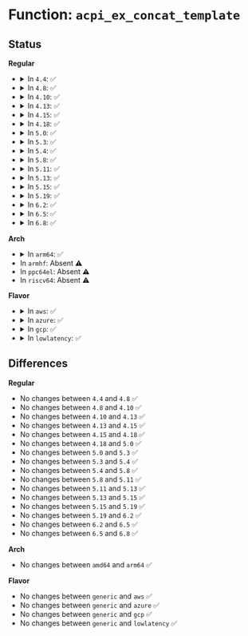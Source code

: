 # Function: <code>acpi_ex_concat_template</code>

## Status
<b>Regular</b>
<ul>
<li>
<details>
<summary>In <code>4.4</code>: ✅</summary>

```c
acpi_status acpi_ex_concat_template(union acpi_operand_object *operand0, union acpi_operand_object *operand1, union acpi_operand_object **actual_return_desc, struct acpi_walk_state *walk_state);
```

**Collision:** Unique Global

**Inline:** No

**Transformation:** False

**Instances:**

```
In drivers/acpi/acpica/exmisc.c (ffffffff81498171)
Location: drivers/acpi/acpica/exmisc.c:157
Inline: False
Direct callers:
  - drivers/acpi/acpica/exoparg2.c:acpi_ex_opcode_2A_1T_1R
```
**Symbols:**

```
ffffffff81498171-ffffffff8149823f: acpi_ex_concat_template (STB_GLOBAL)
```
</details>
</li>
<li>
<details>
<summary>In <code>4.8</code>: ✅</summary>

```c
acpi_status acpi_ex_concat_template(union acpi_operand_object *operand0, union acpi_operand_object *operand1, union acpi_operand_object **actual_return_desc, struct acpi_walk_state *walk_state);
```

**Collision:** Unique Global

**Inline:** No

**Transformation:** False

**Instances:**

```
In drivers/acpi/acpica/exconcat.c (ffffffff814e2dd9)
Location: drivers/acpi/acpica/exconcat.c:372
Inline: False
Direct callers:
  - drivers/acpi/acpica/exoparg2.c:acpi_ex_opcode_2A_1T_1R
```
**Symbols:**

```
ffffffff814e2dd9-ffffffff814e2eaf: acpi_ex_concat_template (STB_GLOBAL)
```
</details>
</li>
<li>
<details>
<summary>In <code>4.10</code>: ✅</summary>

```c
acpi_status acpi_ex_concat_template(union acpi_operand_object *operand0, union acpi_operand_object *operand1, union acpi_operand_object **actual_return_desc, struct acpi_walk_state *walk_state);
```

**Collision:** Unique Global

**Inline:** No

**Transformation:** False

**Instances:**

```
In drivers/acpi/acpica/exconcat.c (ffffffff81505792)
Location: drivers/acpi/acpica/exconcat.c:372
Inline: False
Direct callers:
  - drivers/acpi/acpica/exoparg2.c:acpi_ex_opcode_2A_1T_1R
```
**Symbols:**

```
ffffffff81505792-ffffffff81505868: acpi_ex_concat_template (STB_GLOBAL)
```
</details>
</li>
<li>
<details>
<summary>In <code>4.13</code>: ✅</summary>

```c
acpi_status acpi_ex_concat_template(union acpi_operand_object *operand0, union acpi_operand_object *operand1, union acpi_operand_object **actual_return_desc, struct acpi_walk_state *walk_state);
```

**Collision:** Unique Global

**Inline:** No

**Transformation:** False

**Instances:**

```
In drivers/acpi/acpica/exconcat.c (ffffffff81515d9d)
Location: drivers/acpi/acpica/exconcat.c:372
Inline: False
Direct callers:
  - drivers/acpi/acpica/exoparg2.c:acpi_ex_opcode_2A_1T_1R
```
**Symbols:**

```
ffffffff81515d9d-ffffffff81515e73: acpi_ex_concat_template (STB_GLOBAL)
```
</details>
</li>
<li>
<details>
<summary>In <code>4.15</code>: ✅</summary>

```c
acpi_status acpi_ex_concat_template(union acpi_operand_object *operand0, union acpi_operand_object *operand1, union acpi_operand_object **actual_return_desc, struct acpi_walk_state *walk_state);
```

**Collision:** Unique Global

**Inline:** No

**Transformation:** False

**Instances:**

```
In drivers/acpi/acpica/exconcat.c (ffffffff8156098c)
Location: drivers/acpi/acpica/exconcat.c:372
Inline: False
Direct callers:
  - drivers/acpi/acpica/exoparg2.c:acpi_ex_opcode_2A_1T_1R
```
**Symbols:**

```
ffffffff8156098c-ffffffff81560b0b: acpi_ex_concat_template (STB_GLOBAL)
```
</details>
</li>
<li>
<details>
<summary>In <code>4.18</code>: ✅</summary>

```c
acpi_status acpi_ex_concat_template(union acpi_operand_object *operand0, union acpi_operand_object *operand1, union acpi_operand_object **actual_return_desc, struct acpi_walk_state *walk_state);
```

**Collision:** Unique Global

**Inline:** No

**Transformation:** False

**Instances:**

```
In drivers/acpi/acpica/exconcat.c (ffffffff81597640)
Location: drivers/acpi/acpica/exconcat.c:338
Inline: False
Direct callers:
  - drivers/acpi/acpica/exoparg2.c:acpi_ex_opcode_2A_1T_1R
```
**Symbols:**

```
ffffffff81597640-ffffffff815977bf: acpi_ex_concat_template (STB_GLOBAL)
```
</details>
</li>
<li>
<details>
<summary>In <code>5.0</code>: ✅</summary>

```c
acpi_status acpi_ex_concat_template(union acpi_operand_object *operand0, union acpi_operand_object *operand1, union acpi_operand_object **actual_return_desc, struct acpi_walk_state *walk_state);
```

**Collision:** Unique Global

**Inline:** No

**Transformation:** False

**Instances:**

```
In drivers/acpi/acpica/exconcat.c (ffffffff815afd44)
Location: drivers/acpi/acpica/exconcat.c:338
Inline: False
Direct callers:
  - drivers/acpi/acpica/exoparg2.c:acpi_ex_opcode_2A_1T_1R
```
**Symbols:**

```
ffffffff815afd44-ffffffff815afec3: acpi_ex_concat_template (STB_GLOBAL)
```
</details>
</li>
<li>
<details>
<summary>In <code>5.3</code>: ✅</summary>

```c
acpi_status acpi_ex_concat_template(union acpi_operand_object *operand0, union acpi_operand_object *operand1, union acpi_operand_object **actual_return_desc, struct acpi_walk_state *walk_state);
```

**Collision:** Unique Global

**Inline:** No

**Transformation:** False

**Instances:**

```
In drivers/acpi/acpica/exconcat.c (ffffffff815e15cd)
Location: drivers/acpi/acpica/exconcat.c:338
Inline: False
Direct callers:
  - drivers/acpi/acpica/exoparg2.c:acpi_ex_opcode_2A_1T_1R
```
**Symbols:**

```
ffffffff815e15cd-ffffffff815e174a: acpi_ex_concat_template (STB_GLOBAL)
```
</details>
</li>
<li>
<details>
<summary>In <code>5.4</code>: ✅</summary>

```c
acpi_status acpi_ex_concat_template(union acpi_operand_object *operand0, union acpi_operand_object *operand1, union acpi_operand_object **actual_return_desc, struct acpi_walk_state *walk_state);
```

**Collision:** Unique Global

**Inline:** No

**Transformation:** False

**Instances:**

```
In drivers/acpi/acpica/exconcat.c (ffffffff81602962)
Location: drivers/acpi/acpica/exconcat.c:338
Inline: False
Direct callers:
  - drivers/acpi/acpica/exoparg2.c:acpi_ex_opcode_2A_1T_1R
```
**Symbols:**

```
ffffffff81602962-ffffffff81602adf: acpi_ex_concat_template (STB_GLOBAL)
```
</details>
</li>
<li>
<details>
<summary>In <code>5.8</code>: ✅</summary>

```c
acpi_status acpi_ex_concat_template(union acpi_operand_object *operand0, union acpi_operand_object *operand1, union acpi_operand_object **actual_return_desc, struct acpi_walk_state *walk_state);
```

**Collision:** Unique Global

**Inline:** No

**Transformation:** False

**Instances:**

```
In drivers/acpi/acpica/exconcat.c (ffffffff816aebf1)
Location: drivers/acpi/acpica/exconcat.c:338
Inline: False
Direct callers:
  - drivers/acpi/acpica/exoparg2.c:acpi_ex_opcode_2A_1T_1R
```
**Symbols:**

```
ffffffff816aebf1-ffffffff816aed74: acpi_ex_concat_template (STB_GLOBAL)
```
</details>
</li>
<li>
<details>
<summary>In <code>5.11</code>: ✅</summary>

```c
acpi_status acpi_ex_concat_template(union acpi_operand_object *operand0, union acpi_operand_object *operand1, union acpi_operand_object **actual_return_desc, struct acpi_walk_state *walk_state);
```

**Collision:** Unique Global

**Inline:** No

**Transformation:** False

**Instances:**

```
In drivers/acpi/acpica/exconcat.c (ffffffff816cc53e)
Location: drivers/acpi/acpica/exconcat.c:338
Inline: False
Direct callers:
  - drivers/acpi/acpica/exoparg2.c:acpi_ex_opcode_2A_1T_1R
```
**Symbols:**

```
ffffffff816cc53e-ffffffff816cc6c1: acpi_ex_concat_template (STB_GLOBAL)
```
</details>
</li>
<li>
<details>
<summary>In <code>5.13</code>: ✅</summary>

```c
acpi_status acpi_ex_concat_template(union acpi_operand_object *operand0, union acpi_operand_object *operand1, union acpi_operand_object **actual_return_desc, struct acpi_walk_state *walk_state);
```

**Collision:** Unique Global

**Inline:** No

**Transformation:** False

**Instances:**

```
In drivers/acpi/acpica/exconcat.c (ffffffff816ae50a)
Location: drivers/acpi/acpica/exconcat.c:338
Inline: False
Direct callers:
  - drivers/acpi/acpica/exoparg2.c:acpi_ex_opcode_2A_1T_1R
```
**Symbols:**

```
ffffffff816ae50a-ffffffff816ae68d: acpi_ex_concat_template (STB_GLOBAL)
```
</details>
</li>
<li>
<details>
<summary>In <code>5.15</code>: ✅</summary>

```c
acpi_status acpi_ex_concat_template(union acpi_operand_object *operand0, union acpi_operand_object *operand1, union acpi_operand_object **actual_return_desc, struct acpi_walk_state *walk_state);
```

**Collision:** Unique Global

**Inline:** No

**Transformation:** False

**Instances:**

```
In drivers/acpi/acpica/exconcat.c (ffffffff817252c9)
Location: drivers/acpi/acpica/exconcat.c:338
Inline: False
Direct callers:
  - drivers/acpi/acpica/exoparg2.c:acpi_ex_opcode_2A_1T_1R
```
**Symbols:**

```
ffffffff817252c9-ffffffff8172544c: acpi_ex_concat_template (STB_GLOBAL)
```
</details>
</li>
<li>
<details>
<summary>In <code>5.19</code>: ✅</summary>

```c
acpi_status acpi_ex_concat_template(union acpi_operand_object *operand0, union acpi_operand_object *operand1, union acpi_operand_object **actual_return_desc, struct acpi_walk_state *walk_state);
```

**Collision:** Unique Global

**Inline:** No

**Transformation:** False

**Instances:**

```
In drivers/acpi/acpica/exconcat.c (ffffffff8185598a)
Location: drivers/acpi/acpica/exconcat.c:338
Inline: False
Direct callers:
  - drivers/acpi/acpica/exoparg2.c:acpi_ex_opcode_2A_1T_1R
```
**Symbols:**

```
ffffffff8185598a-ffffffff81855b21: acpi_ex_concat_template (STB_GLOBAL)
```
</details>
</li>
<li>
<details>
<summary>In <code>6.2</code>: ✅</summary>

```c
acpi_status acpi_ex_concat_template(union acpi_operand_object *operand0, union acpi_operand_object *operand1, union acpi_operand_object **actual_return_desc, struct acpi_walk_state *walk_state);
```

**Collision:** Unique Global

**Inline:** No

**Transformation:** False

**Instances:**

```
In drivers/acpi/acpica/exconcat.c (ffffffff819909d0)
Location: drivers/acpi/acpica/exconcat.c:338
Inline: False
Direct callers:
  - drivers/acpi/acpica/exoparg2.c:acpi_ex_opcode_2A_1T_1R
```
**Symbols:**

```
ffffffff819909d0-ffffffff81990b92: acpi_ex_concat_template (STB_GLOBAL)
```
</details>
</li>
<li>
<details>
<summary>In <code>6.5</code>: ✅</summary>

```c
acpi_status acpi_ex_concat_template(union acpi_operand_object *operand0, union acpi_operand_object *operand1, union acpi_operand_object **actual_return_desc, struct acpi_walk_state *walk_state);
```

**Collision:** Unique Global

**Inline:** No

**Transformation:** False

**Instances:**

```
In drivers/acpi/acpica/exconcat.c (ffffffff819d74e0)
Location: drivers/acpi/acpica/exconcat.c:338
Inline: False
Direct callers:
  - drivers/acpi/acpica/exoparg2.c:acpi_ex_opcode_2A_1T_1R
```
**Symbols:**

```
ffffffff819d74e0-ffffffff819d76a0: acpi_ex_concat_template (STB_GLOBAL)
```
</details>
</li>
<li>
<details>
<summary>In <code>6.8</code>: ✅</summary>

```c
acpi_status acpi_ex_concat_template(union acpi_operand_object *operand0, union acpi_operand_object *operand1, union acpi_operand_object **actual_return_desc, struct acpi_walk_state *walk_state);
```

**Collision:** Unique Global

**Inline:** No

**Transformation:** False

**Instances:**

```
In drivers/acpi/acpica/exconcat.c (ffffffff81a221a0)
Location: drivers/acpi/acpica/exconcat.c:338
Inline: False
Direct callers:
  - drivers/acpi/acpica/exoparg2.c:acpi_ex_opcode_2A_1T_1R
```
**Symbols:**

```
ffffffff81a221a0-ffffffff81a22360: acpi_ex_concat_template (STB_GLOBAL)
```
</details>
</li>
</ul>
<b>Arch</b>
<ul>
<li>
<details>
<summary>In <code>arm64</code>: ✅</summary>

```c
acpi_status acpi_ex_concat_template(union acpi_operand_object *operand0, union acpi_operand_object *operand1, union acpi_operand_object **actual_return_desc, struct acpi_walk_state *walk_state);
```

**Collision:** Unique Global

**Inline:** No

**Transformation:** False

**Instances:**

```
In drivers/acpi/acpica/exconcat.c (ffff8000107837ec)
Location: drivers/acpi/acpica/exconcat.c:338
Inline: False
Direct callers:
  - drivers/acpi/acpica/exoparg2.c:acpi_ex_opcode_2A_1T_1R
```
**Symbols:**

```
ffff8000107837ec-ffff8000107838fc: acpi_ex_concat_template (STB_GLOBAL)
```
</details>
</li>
<li>
In <code>armhf</code>: Absent ⚠️
</li>
<li>
In <code>ppc64el</code>: Absent ⚠️
</li>
<li>
In <code>riscv64</code>: Absent ⚠️
</li>
</ul>
<b>Flavor</b>
<ul>
<li>
<details>
<summary>In <code>aws</code>: ✅</summary>

```c
acpi_status acpi_ex_concat_template(union acpi_operand_object *operand0, union acpi_operand_object *operand1, union acpi_operand_object **actual_return_desc, struct acpi_walk_state *walk_state);
```

**Collision:** Unique Global

**Inline:** No

**Transformation:** False

**Instances:**

```
In drivers/acpi/acpica/exconcat.c (ffffffff815e9bfb)
Location: drivers/acpi/acpica/exconcat.c:338
Inline: False
Direct callers:
  - drivers/acpi/acpica/exoparg2.c:acpi_ex_opcode_2A_1T_1R
```
**Symbols:**

```
ffffffff815e9bfb-ffffffff815e9cd5: acpi_ex_concat_template (STB_GLOBAL)
```
</details>
</li>
<li>
<details>
<summary>In <code>azure</code>: ✅</summary>

```c
acpi_status acpi_ex_concat_template(union acpi_operand_object *operand0, union acpi_operand_object *operand1, union acpi_operand_object **actual_return_desc, struct acpi_walk_state *walk_state);
```

**Collision:** Unique Global

**Inline:** No

**Transformation:** False

**Instances:**

```
In drivers/acpi/acpica/exconcat.c (ffffffff815d521e)
Location: drivers/acpi/acpica/exconcat.c:338
Inline: False
Direct callers:
  - drivers/acpi/acpica/exoparg2.c:acpi_ex_opcode_2A_1T_1R
```
**Symbols:**

```
ffffffff815d521e-ffffffff815d52f8: acpi_ex_concat_template (STB_GLOBAL)
```
</details>
</li>
<li>
<details>
<summary>In <code>gcp</code>: ✅</summary>

```c
acpi_status acpi_ex_concat_template(union acpi_operand_object *operand0, union acpi_operand_object *operand1, union acpi_operand_object **actual_return_desc, struct acpi_walk_state *walk_state);
```

**Collision:** Unique Global

**Inline:** No

**Transformation:** False

**Instances:**

```
In drivers/acpi/acpica/exconcat.c (ffffffff815f6c42)
Location: drivers/acpi/acpica/exconcat.c:338
Inline: False
Direct callers:
  - drivers/acpi/acpica/exoparg2.c:acpi_ex_opcode_2A_1T_1R
```
**Symbols:**

```
ffffffff815f6c42-ffffffff815f6dbf: acpi_ex_concat_template (STB_GLOBAL)
```
</details>
</li>
<li>
<details>
<summary>In <code>lowlatency</code>: ✅</summary>

```c
acpi_status acpi_ex_concat_template(union acpi_operand_object *operand0, union acpi_operand_object *operand1, union acpi_operand_object **actual_return_desc, struct acpi_walk_state *walk_state);
```

**Collision:** Unique Global

**Inline:** No

**Transformation:** False

**Instances:**

```
In drivers/acpi/acpica/exconcat.c (ffffffff81610af2)
Location: drivers/acpi/acpica/exconcat.c:338
Inline: False
Direct callers:
  - drivers/acpi/acpica/exoparg2.c:acpi_ex_opcode_2A_1T_1R
```
**Symbols:**

```
ffffffff81610af2-ffffffff81610c6f: acpi_ex_concat_template (STB_GLOBAL)
```
</details>
</li>
</ul>

## Differences
<b>Regular</b>
<ul>
<li>
No changes between <code>4.4</code> and <code>4.8</code> ✅
</li>
<li>
No changes between <code>4.8</code> and <code>4.10</code> ✅
</li>
<li>
No changes between <code>4.10</code> and <code>4.13</code> ✅
</li>
<li>
No changes between <code>4.13</code> and <code>4.15</code> ✅
</li>
<li>
No changes between <code>4.15</code> and <code>4.18</code> ✅
</li>
<li>
No changes between <code>4.18</code> and <code>5.0</code> ✅
</li>
<li>
No changes between <code>5.0</code> and <code>5.3</code> ✅
</li>
<li>
No changes between <code>5.3</code> and <code>5.4</code> ✅
</li>
<li>
No changes between <code>5.4</code> and <code>5.8</code> ✅
</li>
<li>
No changes between <code>5.8</code> and <code>5.11</code> ✅
</li>
<li>
No changes between <code>5.11</code> and <code>5.13</code> ✅
</li>
<li>
No changes between <code>5.13</code> and <code>5.15</code> ✅
</li>
<li>
No changes between <code>5.15</code> and <code>5.19</code> ✅
</li>
<li>
No changes between <code>5.19</code> and <code>6.2</code> ✅
</li>
<li>
No changes between <code>6.2</code> and <code>6.5</code> ✅
</li>
<li>
No changes between <code>6.5</code> and <code>6.8</code> ✅
</li>
</ul>
<b>Arch</b>
<ul>
<li>
No changes between <code>amd64</code> and <code>arm64</code> ✅
</li>
</ul>
<b>Flavor</b>
<ul>
<li>
No changes between <code>generic</code> and <code>aws</code> ✅
</li>
<li>
No changes between <code>generic</code> and <code>azure</code> ✅
</li>
<li>
No changes between <code>generic</code> and <code>gcp</code> ✅
</li>
<li>
No changes between <code>generic</code> and <code>lowlatency</code> ✅
</li>
</ul>
